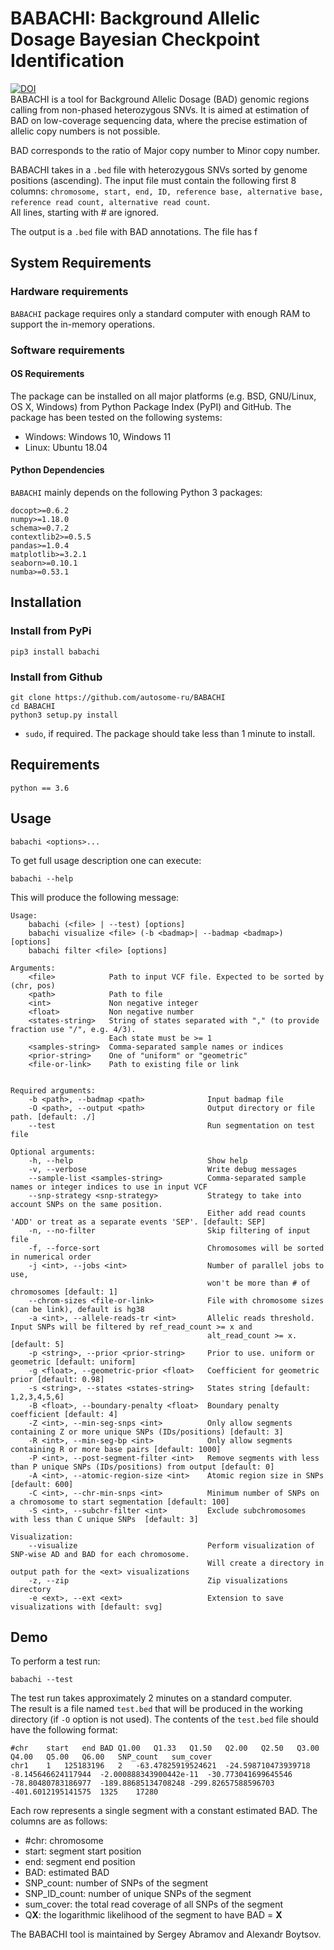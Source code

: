 # BABACHI: Background Allelic Dosage Bayesian Checkpoint Identification
[![DOI](https://zenodo.org/badge/255952669.svg)](https://zenodo.org/badge/latestdoi/255952669) <br>
BABACHI is a tool for Background Allelic Dosage (BAD) genomic regions calling from
non-phased heterozygous SNVs. It is aimed at estimation of BAD on low-coverage sequencing data, where
the precise estimation of allelic copy numbers is not possible.

BAD corresponds to the ratio of Major copy number to Minor copy number.

BABACHI takes in a ```.bed``` file with heterozygous SNVs sorted by genome positions (ascending).
The input file must contain the following first 8 columns:
```chromosome, start, end, ID, reference base, alternative base, reference read count, alternative read count```.<br>
All lines, starting with # are ignored.

The output is a ```.bed``` file with BAD annotations. The file has f
## System Requirements
### Hardware requirements
`BABACHI` package requires only a standard computer with enough RAM to support the in-memory operations.

### Software requirements
#### OS Requirements
The package can be installed on all major platforms (e.g. BSD, GNU/Linux, OS X, Windows) from Python Package Index (PyPI) and GitHub.
The package has been tested on the following systems:
+ Windows: Windows 10, Windows 11
+ Linux: Ubuntu 18.04
#### Python Dependencies
`BABACHI` mainly depends on the following Python 3 packages:
```
docopt>=0.6.2
numpy>=1.18.0
schema>=0.7.2
contextlib2>=0.5.5
pandas>=1.0.4
matplotlib>=3.2.1
seaborn>=0.10.1
numba>=0.53.1
```
## Installation
### Install from PyPi
```
pip3 install babachi 
```
### Install from Github
```
git clone https://github.com/autosome-ru/BABACHI
cd BABACHI
python3 setup.py install
```
- `sudo`, if required.
The package should take less than 1 minute to install.

## Requirements
```
python == 3.6
```

## Usage
```
babachi <options>...
```
To get full usage description one can execute:
```
babachi --help
```
This will produce the following message:
```
Usage:
    babachi (<file> | --test) [options]
    babachi visualize <file> (-b <badmap>| --badmap <badmap>) [options]
    babachi filter <file> [options]

Arguments:
    <file>            Path to input VCF file. Expected to be sorted by (chr, pos)
    <path>            Path to file
    <int>             Non negative integer
    <float>           Non negative number
    <states-string>   String of states separated with "," (to provide fraction use "/", e.g. 4/3).
                      Each state must be >= 1
    <samples-string>  Comma-separated sample names or indices
    <prior-string>    One of "uniform" or "geometric"
    <file-or-link>    Path to existing file or link


Required arguments:
    -b <path>, --badmap <path>              Input badmap file
    -O <path>, --output <path>              Output directory or file path. [default: ./]
    --test                                  Run segmentation on test file

Optional arguments:
    -h, --help                              Show help
    -v, --verbose                           Write debug messages
    --sample-list <samples-string>          Comma-separated sample names or integer indices to use in input VCF
    --snp-strategy <snp-strategy>           Strategy to take into account SNPs on the same position.
                                            Either add read counts 'ADD' or treat as a separate events 'SEP'. [default: SEP]
    -n, --no-filter                         Skip filtering of input file
    -f, --force-sort                        Chromosomes will be sorted in numerical order
    -j <int>, --jobs <int>                  Number of parallel jobs to use,
                                            won't be more than # of chromosomes [default: 1]
    --chrom-sizes <file-or-link>            File with chromosome sizes (can be link), default is hg38
    -a <int>, --allele-reads-tr <int>       Allelic reads threshold. Input SNPs will be filtered by ref_read_count >= x and
                                            alt_read_count >= x. [default: 5]
    -p <string>, --prior <prior-string>     Prior to use. uniform or geometric [default: uniform]
    -g <float>, --geometric-prior <float>   Coefficient for geometric prior [default: 0.98]
    -s <string>, --states <states-string>   States string [default: 1,2,3,4,5,6]
    -B <float>, --boundary-penalty <float>  Boundary penalty coefficient [default: 4]
    -Z <int>, --min-seg-snps <int>          Only allow segments containing Z or more unique SNPs (IDs/positions) [default: 3]
    -R <int>, --min-seg-bp <int>            Only allow segments containing R or more base pairs [default: 1000]
    -P <int>, --post-segment-filter <int>   Remove segments with less than P unique SNPs (IDs/positions) from output [default: 0]
    -A <int>, --atomic-region-size <int>    Atomic region size in SNPs [default: 600]
    -C <int>, --chr-min-snps <int>          Minimum number of SNPs on a chromosome to start segmentation [default: 100]
    -S <int>, --subchr-filter <int>         Exclude subchromosomes with less than C unique SNPs  [default: 3]

Visualization:
    --visualize                             Perform visualization of SNP-wise AD and BAD for each chromosome.
                                            Will create a directory in output path for the <ext> visualizations
    -z, --zip                               Zip visualizations directory
    -e <ext>, --ext <ext>                   Extension to save visualizations with [default: svg]

```

## Demo
To perform a test run:
```
babachi --test
```
The test run takes approximately 2 minutes on a standard computer.
<br>
The result is a file named `test.bed` that will be produced in the working directory (if `-O` option is not used).
The contents of the `test.bed` file should have the following format:
```
#chr	start	end	BAD	Q1.00	Q1.33	Q1.50	Q2.00	Q2.50	Q3.00	Q4.00	Q5.00	Q6.00	SNP_count	sum_cover
chr1	1	125183196	2	-63.47825919524621	-24.598710473939718	-8.145646624117944	-2.000888343900442e-11	-30.773041699645546	-78.80480783186977	-189.88685134708248	-299.82657588596703	-401.6012195141575	1325	17280
```
Each row represents a single segment with a constant estimated BAD. The columns are as follows:
- \#chr:  chromosome
- start: segment start position
- end: segment end position
- BAD: estimated BAD
- SNP_count: number of SNPs of the segment
- SNP_ID_count: number of unique SNPs of the segment
- sum_cover: the total read coverage of all SNPs of the segment
- Q<b>X</b>: the logarithmic likelihood of the segment to have BAD = <b>X</b> 

The BABACHI tool is maintained by Sergey Abramov and Alexandr Boytsov.
